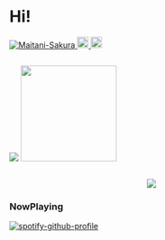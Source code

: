 # Hi!
<p align="left">
  <a href="https://github.com/Maitani-Sakura/">
    <img src="https://komarev.com/ghpvc/?username=Maitani-Sakura&style=flat-square" alt="Maitani-Sakura" />
  </a>
  <a href="http://twitter.com/M_Sakura479">
    <img height="20" src="https://img.shields.io/twitter/follow/M_Sakura479?style=flat-square" />
  </a>
  <a href="https://github.com/Maitani-Sakura">
    <img height="20" src="https://img.shields.io/github/followers/Maitani-Sakura?label=follow&logo=github&style=flat-square" />
  </a>

<p align="left" style="display:inline-block;">
  <img src="https://github-readme-stats.vercel.app/api?username=Maitani-Sakura&count_private=true&theme=dracula">
<a href="https://github.com/Maitani-Sakura/github-readme-stats">
  <img  height="170px" src="https://github-readme-stats.vercel.app/api/top-langs/?username=Maitani-Sakura&layout=compact&card_width=445" />
</a>
</p>

<p align="center">
    <img src="https://skillicons.dev/icons?i=androidstudio,aws,azure,bash,blenderm,	
,c,cs,cpp,cloudflare,css,dart,discord,docker,electron,firebase,flutter,gcp,git,github,githubactions,gitlab,go,html,idea,ai,ipfs,java,js,kotlinlinux,lua,misskey,mongodb,mysql,ngnix,nodejs,ps,php,powershell,pr,py,replit,ruby,rust,sass,sqlite,stackoverflow,svg,swift,tensorflow,twitter,unity,unreal,visualstudio,vscode,vue,wordpress,xd" />
  </a>
</p>

### NowPlaying
[![spotify-github-profile](https://spotify-github-profile.vercel.app/api/view?uid=aw7xf3pwmtt1qj2mjizeerc0s&cover_image=true&theme=default&show_offline=false&background_color=d6c8f9&interchange=false&bar_color=ffffff&bar_color_cover=true)](https://spotify-github-profile.vercel.app/api/view?uid=aw7xf3pwmtt1qj2mjizeerc0s&redirect=true)

